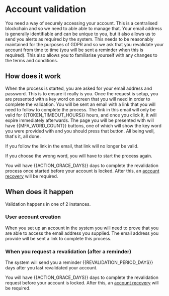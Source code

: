 # Account validation

You need a way of securely accessing your account. This is a centralised blockchain and so we need to able able to manage that. Your email address is generally identifiable and can be unique to you, but it also allows us to send you alerts as required by the system. This needs to be reasonably maintained for the purposes of GDPR and so we ask that you revalidate your account from time to time (you will be sent a reminder when this is required). This also allows you to familiarise yourself with any changes to the terms and conditions.

## How does it work

When the process is started, you are asked for your email address and password. This is to ensure it really is you. Once the request is setup, you are presented with a key word on screen that you will need in order to complete the validation. You will be sent an email with a link that you will need to follow to complete the process. The link in this email will only be valid for {{TOKEN_TIMEOUT_HOURS}} hours, and once you click it, it will expire immediately afterwards. The page you will be presented with will have {{MFA_WORD_COUNT}} buttons, one of which will show the key word you were provided with and you should press that button. All being well, that's it, all done.

If you follow the link in the email, that link will no longer be valid.

If you choose the wrong word, you will have to start the process again.

You will have {{ACTION_GRACE_DAYS}} days to complete the revalidation process once started before your account is locked. After this, an <a href="/wiki/account/recovery">account recovery</a> will be required.

## When does it happen

Validation happens in one of 2 instances.

### User account creation

When you set up an account in the system you will need to prove that you are able to access the email address you supplied. The email address you provide will be sent a link to complete this process.

### When you request a revalidation (after a reminder)

The system will send you a reminder {{REVALIDATION_PERIOD_DAYS}} days after you last revalidated your account.

You will have {{ACTION_GRACE_DAYS}} days to complete the revalidation request before your account is locked. After this, an <a href="/wiki/account/recovery">account recovery</a> will be required.
